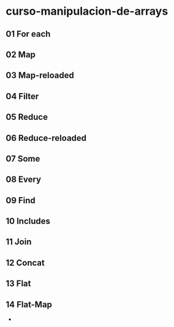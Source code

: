 # curso-manipulacion-de-arrays

## 01 For each
## 02 Map
## 03 Map-reloaded
## 04 Filter
## 05 Reduce
## 06 Reduce-reloaded
## 07 Some
## 08 Every
## 09 Find
## 10 Includes
## 11 Join
## 12 Concat
## 13 Flat
## 14 Flat-Map

-
